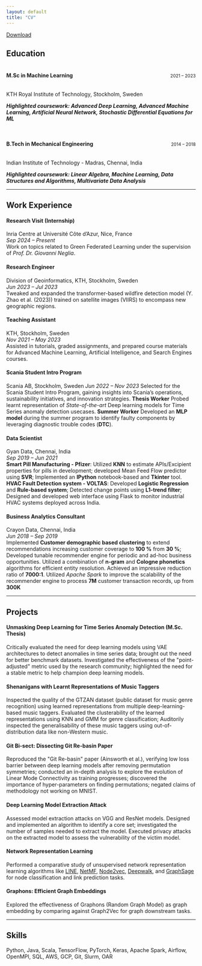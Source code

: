 ```yaml
---
layout: default
title: "CV"
---
```

<link rel="stylesheet" href="https://cdnjs.cloudflare.com/ajax/libs/font-awesome/6.0.0-beta3/css/all.min.css">
<a href="assets/resume.pdf" download class="download-link">
  <i class="fa-regular fa-circle-down" style="color: #000;"></i> Download
</a>

## Education

  <div>
    <div style="display: flex; justify-content: space-between; align-items: baseline; margin-bottom: 10px;">
      <h4>M.Sc in Machine Learning</h4>
      <span style="font-size: smaller;">2021 – 2023</span>
    </div>
    <p>KTH Royal Institute of Technology, Stockholm, Sweden</p>
    <p style="font-style: italic; font-weight: bold;">Highlighted coursework: Advanced Deep Learning, Advanced Machine Learning, Artificial Neural Network, Stochastic Differential Equations for ML</p>
  </div>
  <br>
  <div>
    <div style="display: flex; justify-content: space-between; align-items: baseline; margin-bottom: 10px;">
      <h4>B.Tech in Mechanical Engineering</h4>
      <span style="font-size: smaller;">2014 – 2018</span>
    </div>
    <p>Indian Institute of Technology - Madras, Chennai, India</p>
    <p style="font-style: italic; font-weight: bold;">Highlighted coursework: Linear Algebra, Machine Learning, Data Structures and Algorithms, Multivariate Data Analysis</p>
  </div>

---

## Work Experience

#### Research Visit (Internship)
  Inria Centre at Université Côte d’Azur, Nice, France  
  _Sep 2024 – Present_  
  Work on topics related to Green Federated Learning under the supervision of *Prof. Dr. Giovanni Neglia*.

#### Research Engineer
  Division of Geoinformatics, KTH, Stockholm, Sweden  
  _Jun 2023 – Jul 2023_  
  Tweaked and expanded the transformer-based wildfire detection model (Y. Zhao et al. (2023)) trained on satellite images (VIIRS) to encompass new geographic regions.

#### Teaching Assistant
  KTH, Stockholm, Sweden  
  _Nov 2021 – May 2023_  
  Assisted in tutorials, graded assignments, and prepared course materials for Advanced Machine Learning, Artificial Intelligence, and Search Engines courses.

#### Scania Student Intro Program
  Scania AB, Stockholm, Sweden
  _Jun 2022 – Nov 2023_
  Selected for the Scania Student Intro Program, gaining insights into Scania’s operations, sustainability initiatives, and innovation strategies.
  **Thesis Worker** Probed learnt representation of *State-of-the-art* Deep learning models for Time Series anomaly detection usecases. 
  **Summer Worker** Developed an **MLP model** during the summer program to identify faulty components by leveraging diagnostic trouble codes (**DTC**).

#### Data Scientist
  Gyan Data, Chennai, India  
  _Sep 2019 – Jun 2021_  
  **Smart Pill Manufacturing - Pfizer**: Utilized **KNN** to estimate APIs/Excipient properties for pills in development; developed Mean Feed Flow predictor using **SVR**; Implemented an **IPython** notebook-based and **Tkinter** tool. 
  **HVAC Fault Detection system - VOLTAS**: Developed **Logistic Regression** and **Rule-based system**; Detected change points using **L1-trend filter**; Designed and developed web interface using Flask to monitor industrial HVAC systems deployed across India.

#### Business Analytics Consultant
  Crayon Data, Chennai, India  
  _Jun 2018 – Sep 2019_  
  Implemented **Customer demographic based clustering** to extend recommendations increasing customer coverage to **100 %** from **30 %**; Developed tunable recommender engine for periodic and ad-hoc business opportunities. Utilized a combination of **n-gram** and **Cologne phonetics** algorithms for efficient entity resolution. Achieved an impressive reduction ratio of **7000:1**. Utilized *Apache Spark* to improve the scalability of the recommender engine to process **7M** customer transaction records, up from **300K**

---

## Projects

#### Unmasking Deep Learning for Time Series Anomaly Detection (M.Sc. Thesis)  
  Critically evaluated the need for deep learning models using VAE architectures to detect anomalies in time series data; brought out the need for better benchmark datasets. Investigated the effectiveness of the "point-adjusted" metric used by the research community; highlighted the need for a stable metric to help champion deep learning models. <a href="https://kth.diva-portal.org/smash/record.jsf?pid=diva2:1823999" target="_blank" style="color: #333; text-decoration: none;"><i class="fa-regular fa-file" style=" vertical-align: middle;"></i></a>

#### Shenanigans with Learnt Representations of Music Taggers  
  Inspected the quality of the GTZAN dataset (public dataset for music genre recognition) using learned representations from multiple deep-learning-based music taggers. Evaluated the clusterability of the learned representations using KNN and GMM for genre classification; Auditorily inspected the generalisability of these music taggers using out-of-distribution data like non-Western music. <a href="https://github.com/Adhithyan8/musical-embeddings" target="_blank" style="color: #333; text-decoration: none;"><i class="fab fa-github" style=" vertical-align: middle;"></i></a>

#### Git Bi-sect: Dissecting Git Re-basin Paper  
  Reproduced the "Git Re-basin" paper (Ainsworth et al.), verifying low loss barrier between deep learning models after removing permutation symmetries; conducted an in-depth analysis to explore the evolution of Linear Mode Connectivity as training progresses; discovered the importance of hyper-parameters on finding permutations; negated claims of methodology not working on MNIST. <a href="https://github.com/dannyrichy/git-bisect" target="_blank" style="color: #333; text-decoration: none;"><i class="fab fa-github" style=" vertical-align: middle;"></i></a>

#### Deep Learning Model Extraction Attack  
  Assessed model extraction attacks on VGG and ResNet models. Designed and implemented an algorithm to identify a core set; investigated the number of samples needed to extract the model. Executed privacy attacks on the extracted model to assess the vulnerability of the victim model. <a href="https://github.com/dannyrichy/dl-model-extraction" target="_blank" style="color: #333; text-decoration: none;"><i class="fab fa-github" style=" vertical-align: middle;"></i></a>

#### Network Representation Learning  
  Performed a comparative study of unsupervised network representation learning algorithms like [LINE](/notes/line-graph-ml.html), [NetMF](/notes/netmf.html), [Node2vec](/notes/node2vec.html), [Deepwalk](/notes.deepwalk.html), and [GraphSage](/notes/graphsage.html) for node classification and link prediction tasks. <a href="https://github.com/dannyrichy/graph-ml-project" target="_blank" style="color: #333; text-decoration: none;"><i class="fab fa-github" style=" vertical-align: middle;"></i></a>

#### Graphons: Efficient Graph Embeddings  
  Explored the effectiveness of Graphons (Random Graph Model) as graph embedding by comparing against Graph2Vec for graph downstream tasks. <a href="https://github.com/dannyrichy/graphon" target="_blank" style="color: #333; text-decoration: none;"><i class="fab fa-github" style=" vertical-align: middle;"></i></a>

---

## Skills

  Python, Java, Scala, TensorFlow, PyTorch, Keras, Apache Spark, Airflow, OpenMPI, SQL, AWS, GCP, Git, Slurm, OAR
